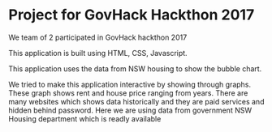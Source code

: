# Project for GovHack Hackthon 2017

We team of 2 participated in GovHack hackthon 2017

This application is built using HTML, CSS, Javascript.

This application uses the data from NSW housing to show the bubble chart.

We tried to make this application interactive by showing through graphs. 
These graph shows rent and house price ranging from years.
There are many websites which shows data historically and they are paid services and hidden behind password. 
Here we are using data from government NSW Housing department which is readly available
